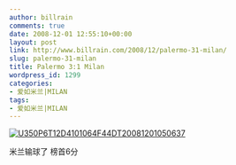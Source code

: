 ```yaml
---
author: billrain
comments: true
date: 2008-12-01 12:55:10+00:00
layout: post
link: http://www.billrain.com/2008/12/palermo-31-milan/
slug: palermo-31-milan
title: Palermo 3:1 Milan
wordpress_id: 1299
categories:
- 爱如米兰|MILAN
tags:
- 爱如米兰|MILAN
---
```


[![U350P6T12D4101064F44DT20081201050637](http://www.billrain.com/wp-content/uploads/2008/12/u350p6t12d4101064f44dt20081201050637-thumb.jpg)](http://www.billrain.com/wp-content/uploads/2008/12/u350p6t12d4101064f44dt20081201050637.jpg)

米兰输球了 榜首6分
